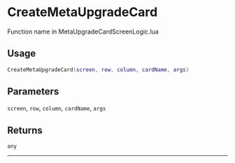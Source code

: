 # CreateMetaUpgradeCard
Function name in MetaUpgradeCardScreenLogic.lua
## Usage
```lua
CreateMetaUpgradeCard(screen, row, column, cardName, args)
```
## Parameters
`screen`, `row`, `column`, `cardName`, `args`
## Returns
`any`

---